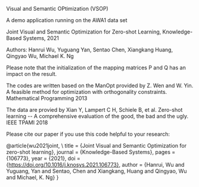 Visual and Semantic OPtimization (VSOP)

A demo application running on the AWA1 data set 

Joint Visual and Semantic Optimization for Zero-shot Learning, Knowledge-Based Systems, 2021

Authors: Hanrui Wu, Yuguang Yan, Sentao Chen, Xiangkang Huang, Qingyao Wu, Michael K. Ng

Please note that the initialization of the mapping matrices P and Q has an impact on the result.

The codes are written based on the ManOpt provided by Z. Wen and W. Yin. A feasible method for optimization with orthogonality constraints. Mathematical Programming 2013

The data are provied by Xian Y, Lampert C H, Schiele B, et al. Zero-shot learning -- A comprehensive evaluation of the good, the bad and the ugly. IEEE TPAMI 2018

Please cite our paper if you use this code helpful to your research:

@article{wu2021joint, \\
title = {Joint Visual and Semantic Optimization for zero-shot learning},
journal = {Knowledge-Based Systems},
pages = {106773},
year = {2021},
doi = {https://doi.org/10.1016/j.knosys.2021.106773},
author = {Hanrui, Wu and Yuguang, Yan and Sentao, Chen and Xiangkang, Huang and Qingyao, Wu and Michael, K. Ng}
}
